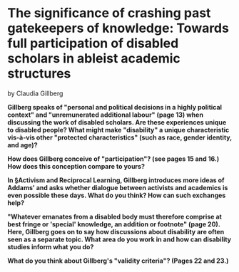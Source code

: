 # The significance of crashing past gatekeepers of knowledge: Towards full participation of disabled scholars in ableist academic structures
by Claudia Gillberg

**Gillberg speaks of "personal and political decisions in a highly political context" and "unremunerated additional labour" (page 13) when discussing the work of disabled scholars. Are these experiences unique to disabled people? What might make "disability" a unique characteristic vis-à-vis other "protected characteristics" (such as race, gender identity, and age)?**

**How does Gillberg conceive of "participation"? (see pages 15 and 16.) How does this conception compare to yours?**

**In §Activism and Reciprocal Learning, Gillberg introduces more ideas of Addams' and asks whether dialogue between activists and academics is even possible these days. What do you think? How can such exchanges help?**

**"Whatever emanates from a disabled body must therefore comprise at best fringe or 'special' knowledge, an addition or footnote" (page 20). Here, Gillberg goes on to say how discussions about disability are often seen as a separate topic. What area do you work in and how can disability studies inform what you do?**

**What do you think about Gillberg's "validity criteria"? (Pages 22 and 23.)**

